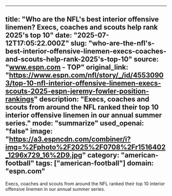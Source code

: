 ---
   title: "Who are the NFL's best interior offensive linemen? Execs, coaches and scouts help rank 2025's top 10"
   date: "2025-07-12T17:05:22.000Z"
   slug: "who-are-the-nfl's-best-interior-offensive-linemen-execs-coaches-and-scouts-help-rank-2025's-top-10"
   source: "www.espn.com - TOP"
   original_link: "https://www.espn.com/nfl/story/_/id/45530903/top-10-nfl-interior-offensive-linemen-execs-scouts-2025-espn-jeremy-fowler-position-rankings"
   description: "Execs, coaches and scouts from around the NFL ranked their top 10 interior offensive linemen in our annual summer series."
   mode: "summarize"
   used_openai: "false"
   image: "https://a3.espncdn.com/combiner/i?img=%2Fphoto%2F2025%2F0708%2Fr1516402_1296x729_16%2D9.jpg"
   category: "american-football"
   tags: ["american-football"]
   domain: "espn.com"
  ---
  Execs, coaches and scouts from around the NFL ranked their top 10 interior offensive linemen in our annual summer series.